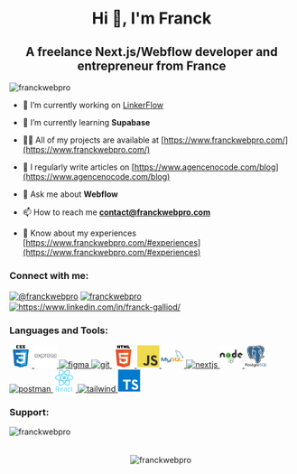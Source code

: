 <h1 align="center">Hi 👋, I'm Franck</h1>
<h2 align="center">A freelance Next.js/Webflow developer and entrepreneur from France</h2>

<p align="left"> <img src="https://komarev.com/ghpvc/?username=franckwebpro&label=Profile%20views&color=0e75b6&style=flat" alt="franckwebpro" /> </p>

- 🔭 I’m currently working on [LinkerFlow](https://linkerflow.io/)

- 🌱 I’m currently learning **Supabase**

- 👨‍💻 All of my projects are available at [https://www.franckwebpro.com/](https://www.franckwebpro.com/)

- 📝 I regularly write articles on [https://www.agencenocode.com/blog](https://www.agencenocode.com/blog)

- 💬 Ask me about **Webflow**

- 📫 How to reach me **contact@franckwebpro.com**

- 📄 Know about my experiences [https://www.franckwebpro.com/#experiences](https://www.franckwebpro.com/#experiences)

<h3 align="left">Connect with me:</h3>
<p align="left">
<a href="https://dev.to/@franckwebpro" target="blank"><img align="center" src="https://raw.githubusercontent.com/rahuldkjain/github-profile-readme-generator/master/src/images/icons/Social/devto.svg" alt="@franckwebpro" height="30" width="40" /></a>
<a href="https://twitter.com/franckwebpro" target="blank"><img align="center" src="https://raw.githubusercontent.com/rahuldkjain/github-profile-readme-generator/master/src/images/icons/Social/twitter.svg" alt="franckwebpro" height="30" width="40" /></a>
<a href="https://linkedin.com/in/https://www.linkedin.com/in/franck-galliod/" target="blank"><img align="center" src="https://raw.githubusercontent.com/rahuldkjain/github-profile-readme-generator/master/src/images/icons/Social/linked-in-alt.svg" alt="https://www.linkedin.com/in/franck-galliod/" height="30" width="40" /></a>
</p>

<h3 align="left">Languages and Tools:</h3>
<p align="left"> <a href="https://www.w3schools.com/css/" target="_blank" rel="noreferrer"> <img src="https://raw.githubusercontent.com/devicons/devicon/master/icons/css3/css3-original-wordmark.svg" alt="css3" width="40" height="40"/> </a> <a href="https://expressjs.com" target="_blank" rel="noreferrer"> <img src="https://raw.githubusercontent.com/devicons/devicon/master/icons/express/express-original-wordmark.svg" alt="express" width="40" height="40"/> </a> <a href="https://www.figma.com/" target="_blank" rel="noreferrer"> <img src="https://www.vectorlogo.zone/logos/figma/figma-icon.svg" alt="figma" width="40" height="40"/> </a> <a href="https://git-scm.com/" target="_blank" rel="noreferrer"> <img src="https://www.vectorlogo.zone/logos/git-scm/git-scm-icon.svg" alt="git" width="40" height="40"/> </a> <a href="https://www.w3.org/html/" target="_blank" rel="noreferrer"> <img src="https://raw.githubusercontent.com/devicons/devicon/master/icons/html5/html5-original-wordmark.svg" alt="html5" width="40" height="40"/> </a> <a href="https://developer.mozilla.org/en-US/docs/Web/JavaScript" target="_blank" rel="noreferrer"> <img src="https://raw.githubusercontent.com/devicons/devicon/master/icons/javascript/javascript-original.svg" alt="javascript" width="40" height="40"/> </a> <a href="https://www.mysql.com/" target="_blank" rel="noreferrer"> <img src="https://raw.githubusercontent.com/devicons/devicon/master/icons/mysql/mysql-original-wordmark.svg" alt="mysql" width="40" height="40"/> </a> <a href="https://nextjs.org/" target="_blank" rel="noreferrer"> <img src="https://cdn.worldvectorlogo.com/logos/nextjs-2.svg" alt="nextjs" width="40" height="40"/> </a> <a href="https://nodejs.org" target="_blank" rel="noreferrer"> <img src="https://raw.githubusercontent.com/devicons/devicon/master/icons/nodejs/nodejs-original-wordmark.svg" alt="nodejs" width="40" height="40"/> </a> <a href="https://www.postgresql.org" target="_blank" rel="noreferrer"> <img src="https://raw.githubusercontent.com/devicons/devicon/master/icons/postgresql/postgresql-original-wordmark.svg" alt="postgresql" width="40" height="40"/> </a> <a href="https://postman.com" target="_blank" rel="noreferrer"> <img src="https://www.vectorlogo.zone/logos/getpostman/getpostman-icon.svg" alt="postman" width="40" height="40"/> </a> <a href="https://reactjs.org/" target="_blank" rel="noreferrer"> <img src="https://raw.githubusercontent.com/devicons/devicon/master/icons/react/react-original-wordmark.svg" alt="react" width="40" height="40"/> </a> <a href="https://tailwindcss.com/" target="_blank" rel="noreferrer"> <img src="https://www.vectorlogo.zone/logos/tailwindcss/tailwindcss-icon.svg" alt="tailwind" width="40" height="40"/> </a> <a href="https://www.typescriptlang.org/" target="_blank" rel="noreferrer"> <img src="https://raw.githubusercontent.com/devicons/devicon/master/icons/typescript/typescript-original.svg" alt="typescript" width="40" height="40"/> </a> </p>

<h3 align="left">Support:</h3>
<p><a href="https://ko-fi.com/franckwebpro" target="_blank"> <img align="left" src="https://cdn.ko-fi.com/cdn/kofi3.png?v=3" height="50" width="210" alt="franckwebpro" /></a></p><br><br>


<p>&nbsp;<img align="center" src="https://github-readme-stats.vercel.app/api?username=franckwebpro&show_icons=true&locale=en" alt="franckwebpro" /></p>
